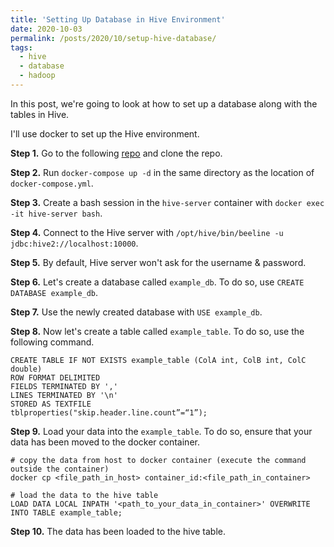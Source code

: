 ```yaml
---
title: 'Setting Up Database in Hive Environment'
date: 2020-10-03
permalink: /posts/2020/10/setup-hive-database/
tags:
  - hive
  - database
  - hadoop
---
```


In this post, we're going to look at how to set up a database along with the tables in Hive.

I'll use docker to set up the Hive environment.

<b>Step 1.</b> Go to the following <a href="https://github.com/big-data-europe/docker-hive">repo</a> and clone the repo.

<b>Step 2.</b> Run `docker-compose up -d` in the same directory as the location of `docker-compose.yml`.

<b>Step 3.</b> Create a bash session in the `hive-server` container with `docker exec -it hive-server bash`.

<b>Step 4.</b> Connect to the Hive server with `/opt/hive/bin/beeline -u jdbc:hive2://localhost:10000`.

<b>Step 5.</b> By default, Hive server won't ask for the username & password.

<b>Step 6.</b> Let's create a database called `example_db`. To do so, use `CREATE DATABASE example_db`.

<b>Step 7.</b> Use the newly created database with `USE example_db`.

<b>Step 8.</b> Now let's create a table called `example_table`. To do so, use the following command.

```
CREATE TABLE IF NOT EXISTS example_table (ColA int, ColB int, ColC double) 
ROW FORMAT DELIMITED 
FIELDS TERMINATED BY ',' 
LINES TERMINATED BY '\n' 
STORED AS TEXTFILE 
tblproperties("skip.header.line.count”=“1”);
```

<b>Step 9.</b> Load your data into the `example_table`. To do so, ensure that your data has been moved to the docker container.

```
# copy the data from host to docker container (execute the command outside the container)
docker cp <file_path_in_host> container_id:<file_path_in_container>

# load the data to the hive table
LOAD DATA LOCAL INPATH '<path_to_your_data_in_container>' OVERWRITE INTO TABLE example_table;
```

<b>Step 10.</b> The data has been loaded to the hive table.
